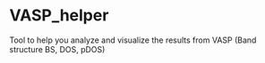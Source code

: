 # VASP_helper
Tool to help you analyze and visualize the results from VASP (Band structure BS, DOS, pDOS) 

